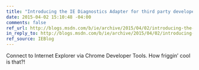 ```yaml
---
title: "Introducing the IE Diagnostics Adapter for third party developer tools"
date: 2015-04-02 15:10:48 -04:00
comments: false
ref_url: http://blogs.msdn.com/b/ie/archive/2015/04/02/introducing-the-ie-diagnostics-adapter-for-third-party-developer-tools.aspx
in_reply_to: http://blogs.msdn.com/b/ie/archive/2015/04/02/introducing-the-ie-diagnostics-adapter-for-third-party-developer-tools.aspx
ref_source: IEBlog
---
```


Connect to Internet Explorer via Chrome Developer Tools. How friggin’ cool is that?!